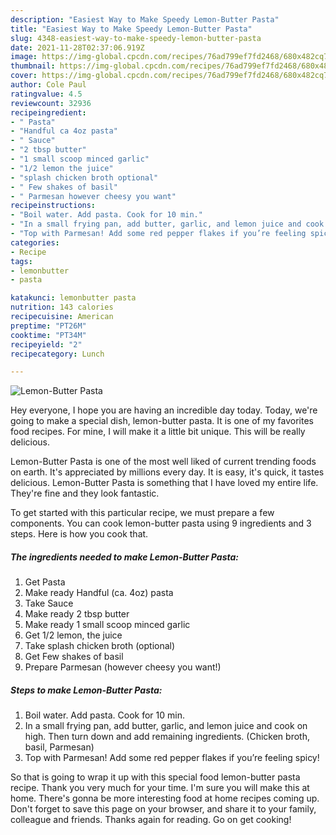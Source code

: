 ```yaml
---
description: "Easiest Way to Make Speedy Lemon-Butter Pasta"
title: "Easiest Way to Make Speedy Lemon-Butter Pasta"
slug: 4348-easiest-way-to-make-speedy-lemon-butter-pasta
date: 2021-11-28T02:37:06.919Z
image: https://img-global.cpcdn.com/recipes/76ad799ef7fd2468/680x482cq70/lemon-butter-pasta-recipe-main-photo.jpg
thumbnail: https://img-global.cpcdn.com/recipes/76ad799ef7fd2468/680x482cq70/lemon-butter-pasta-recipe-main-photo.jpg
cover: https://img-global.cpcdn.com/recipes/76ad799ef7fd2468/680x482cq70/lemon-butter-pasta-recipe-main-photo.jpg
author: Cole Paul
ratingvalue: 4.5
reviewcount: 32936
recipeingredient:
- " Pasta"
- "Handful ca 4oz pasta"
- " Sauce"
- "2 tbsp butter"
- "1 small scoop minced garlic"
- "1/2 lemon the juice"
- "splash chicken broth optional"
- " Few shakes of basil"
- " Parmesan however cheesy you want"
recipeinstructions:
- "Boil water. Add pasta. Cook for 10 min."
- "In a small frying pan, add butter, garlic, and lemon juice and cook on high. Then turn down and add remaining ingredients. (Chicken broth, basil, Parmesan)"
- "Top with Parmesan! Add some red pepper flakes if you’re feeling spicy!"
categories:
- Recipe
tags:
- lemonbutter
- pasta

katakunci: lemonbutter pasta 
nutrition: 143 calories
recipecuisine: American
preptime: "PT26M"
cooktime: "PT34M"
recipeyield: "2"
recipecategory: Lunch

---
```



![Lemon-Butter Pasta](https://img-global.cpcdn.com/recipes/76ad799ef7fd2468/680x482cq70/lemon-butter-pasta-recipe-main-photo.jpg)

Hey everyone, I hope you are having an incredible day today. Today, we're going to make a special dish, lemon-butter pasta. It is one of my favorites food recipes. For mine, I will make it a little bit unique. This will be really delicious.

Lemon-Butter Pasta is one of the most well liked of current trending foods on earth. It's appreciated by millions every day. It is easy, it's quick, it tastes delicious. Lemon-Butter Pasta is something that I have loved my entire life. They're fine and they look fantastic.




To get started with this particular recipe, we must prepare a few components. You can cook lemon-butter pasta using 9 ingredients and 3 steps. Here is how you cook that.

<!--inarticleads1-->

##### The ingredients needed to make Lemon-Butter Pasta:

1. Get  Pasta
1. Make ready Handful (ca. 4oz) pasta
1. Take  Sauce
1. Make ready 2 tbsp butter
1. Make ready 1 small scoop minced garlic
1. Get 1/2 lemon, the juice
1. Take splash chicken broth (optional)
1. Get  Few shakes of basil
1. Prepare  Parmesan (however cheesy you want!)




<!--inarticleads2-->

##### Steps to make Lemon-Butter Pasta:

1. Boil water. Add pasta. Cook for 10 min.
1. In a small frying pan, add butter, garlic, and lemon juice and cook on high. Then turn down and add remaining ingredients. (Chicken broth, basil, Parmesan)
1. Top with Parmesan! Add some red pepper flakes if you’re feeling spicy!




So that is going to wrap it up with this special food lemon-butter pasta recipe. Thank you very much for your time. I'm sure you will make this at home. There's gonna be more interesting food at home recipes coming up. Don't forget to save this page on your browser, and share it to your family, colleague and friends. Thanks again for reading. Go on get cooking!
